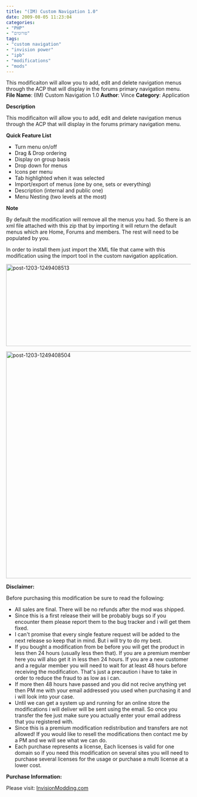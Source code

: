 ```yaml
---
title: "(IM) Custom Navigation 1.0"
date: 2009-08-05 11:23:04
categories:
- "PHP"
- "פורומים"
tags:
- "custom navigation"
- "invision power"
- "ipb"
- "modifications"
- "mods"
---
```


<div style="text-align:left;direction:ltr;">This modificaiton will allow you to add, edit and delete navigation menus through the ACP that will display in the forums primary navigation menu.</div>
<div style="text-align:left;direction:ltr;"><!--more--></div>
<div style="text-align:left;direction:ltr;"><strong>File Name</strong>: (IM) Custom Navigation 1.0
<strong>Author</strong>: Vince
<strong>Category</strong>: Application</div>
<div style="text-align:left;direction:ltr;">

<strong>Description</strong>

This modificaiton will allow you to add, edit and delete navigation menus through the ACP that will display in the forums primary navigation menu.

<strong>Quick Feature List</strong>
<ul>
	<li> Turn menu on/off</li>
	<li> Drag &amp; Drop ordering</li>
	<li> Display on group basis</li>
	<li> Drop down for menus</li>
	<li> Icons per menu</li>
	<li> Tab highlighted when it was selected</li>
	<li> Import/export of menus (one by one, sets or everything)</li>
	<li> Description (internal and public one)</li>
	<li> Menu Nesting (two levels at the most)</li>
</ul>
<strong>Note</strong>

By default the modification will remove all the menus you had. So there is an xml file attached with this zip that by importing it will return the default menus which are Home, Forums and members. The rest will need to be populated by you.

In order to install them just import the XML file that came with this modification using the import tool in the custom navigation application.

<a href="/assets/2009/08/post-1203-1249408513.jpg"><img class="aligncenter size-large wp-image-420" title="post-1203-1249408513" src="/assets/2009/08/post-1203-1249408513-1024x224.jpg" alt="post-1203-1249408513" width="1024" height="224" /></a>

<a href="/assets/2009/08/post-1203-1249408504.jpg"><img class="aligncenter size-large wp-image-419" title="post-1203-1249408504" src="/assets/2009/08/post-1203-1249408504-1024x619.jpg" alt="post-1203-1249408504" width="1024" height="619" /></a>

<strong>Disclaimer:</strong>

Before purchasing this modification be sure to read the following:
<ul>
	<li> All sales are final. There will be no refunds after the mod was shipped.</li>
	<li> Since this is a first release their will be probably bugs so if you encounter them please report them to the bug tracker and i will get them fixed.</li>
	<li> I can't promise that every single feature request will be added to the next release so keep that in mind. But i will try to do my best.</li>
	<li> If you bought a modification from be before you will get the product in less then 24 hours (usually less then that). If you are a premium member here you will also get it in less then 24 hours. If you are a new customer and a regular member you will need to wait for at least 48 hours before receiving the modification. That's just a precaution i have to take in order to reduce the fraud to as low as i can.</li>
	<li> If more then 48 hours have passed and you did not recive anything yet then PM me with your email addressed you used when purchasing it and i will look into your case.</li>
	<li> Until we can get a system up and running for an online store the modifications i will deliver will be sent using the email. So once you transfer the fee just make sure you actually enter your email address that you registered with.</li>
	<li> Since this is a premium modification redistribution and transfers are not allowed! If you would like to resell the modifications then contact me by a PM and we will see what we can do.</li>
	<li> Each purchase represents a license, Each licenses is valid for one domain so if you need this modification on several sites you will need to purchase several licenses for the usage or purchase a multi license at a lower cost.</li>
</ul>
<strong>Purchase Information:</strong>

Please visit: <a href="http://www.invisionmodding.com/index.php?showtopic=40714" target="_blank">InvisionModding.com</a></div>
